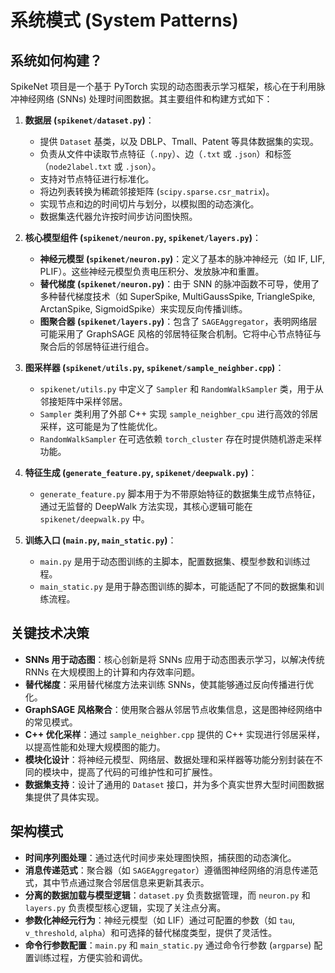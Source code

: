 # 系统模式 (System Patterns)

## 系统如何构建？
SpikeNet 项目是一个基于 PyTorch 实现的动态图表示学习框架，核心在于利用脉冲神经网络 (SNNs) 处理时间图数据。其主要组件和构建方式如下：

1.  **数据层 (`spikenet/dataset.py`)**：
    *   提供 `Dataset` 基类，以及 DBLP、Tmall、Patent 等具体数据集的实现。
    *   负责从文件中读取节点特征（`.npy`）、边（`.txt` 或 `.json`）和标签（`node2label.txt` 或 `.json`）。
    *   支持对节点特征进行标准化。
    *   将边列表转换为稀疏邻接矩阵 (`scipy.sparse.csr_matrix`)。
    *   实现节点和边的时间切片与划分，以模拟图的动态演化。
    *   数据集迭代器允许按时间步访问图快照。

2.  **核心模型组件 (`spikenet/neuron.py`, `spikenet/layers.py`)**：
    *   **神经元模型 (`spikenet/neuron.py`)**：定义了基本的脉冲神经元（如 IF, LIF, PLIF）。这些神经元模型负责电压积分、发放脉冲和重置。
    *   **替代梯度 (`spikenet/neuron.py`)**：由于 SNN 的脉冲函数不可导，使用了多种替代梯度技术（如 SuperSpike, MultiGaussSpike, TriangleSpike, ArctanSpike, SigmoidSpike）来实现反向传播训练。
    *   **图聚合器 (`spikenet/layers.py`)**：包含了 `SAGEAggregator`，表明网络层可能采用了 GraphSAGE 风格的邻居特征聚合机制。它将中心节点特征与聚合后的邻居特征进行组合。

3.  **图采样器 (`spikenet/utils.py`, `spikenet/sample_neighber.cpp`)**：
    *   `spikenet/utils.py` 中定义了 `Sampler` 和 `RandomWalkSampler` 类，用于从邻接矩阵中采样邻居。
    *   `Sampler` 类利用了外部 C++ 实现 `sample_neighber_cpu` 进行高效的邻居采样，这可能是为了性能优化。
    *   `RandomWalkSampler` 在可选依赖 `torch_cluster` 存在时提供随机游走采样功能。

4.  **特征生成 (`generate_feature.py`, `spikenet/deepwalk.py`)**：
    *   `generate_feature.py` 脚本用于为不带原始特征的数据集生成节点特征，通过无监督的 DeepWalk 方法实现，其核心逻辑可能在 `spikenet/deepwalk.py` 中。

5.  **训练入口 (`main.py`, `main_static.py`)**：
    *   `main.py` 是用于动态图训练的主脚本，配置数据集、模型参数和训练过程。
    *   `main_static.py` 是用于静态图训练的脚本，可能适配了不同的数据集和训练流程。

## 关键技术决策
*   **SNNs 用于动态图**：核心创新是将 SNNs 应用于动态图表示学习，以解决传统 RNNs 在大规模图上的计算和内存效率问题。
*   **替代梯度**：采用替代梯度方法来训练 SNNs，使其能够通过反向传播进行优化。
*   **GraphSAGE 风格聚合**：使用聚合器从邻居节点收集信息，这是图神经网络中的常见模式。
*   **C++ 优化采样**：通过 `sample_neighber.cpp` 提供的 C++ 实现进行邻居采样，以提高性能和处理大规模图的能力。
*   **模块化设计**：将神经元模型、网络层、数据处理和采样器等功能分别封装在不同的模块中，提高了代码的可维护性和可扩展性。
*   **数据集支持**：设计了通用的 `Dataset` 接口，并为多个真实世界大型时间图数据集提供了具体实现。

## 架构模式
*   **时间序列图处理**：通过迭代时间步来处理图快照，捕获图的动态演化。
*   **消息传递范式**：聚合器（如 `SAGEAggregator`）遵循图神经网络的消息传递范式，其中节点通过聚合邻居信息来更新其表示。
*   **分离的数据加载与模型逻辑**：`dataset.py` 负责数据管理，而 `neuron.py` 和 `layers.py` 负责模型核心逻辑，实现了关注点分离。
*   **参数化神经元行为**：神经元模型（如 LIF）通过可配置的参数（如 `tau`, `v_threshold`, `alpha`）和可选择的替代梯度类型，提供了灵活性。
*   **命令行参数配置**：`main.py` 和 `main_static.py` 通过命令行参数 (`argparse`) 配置训练过程，方便实验和调优。
